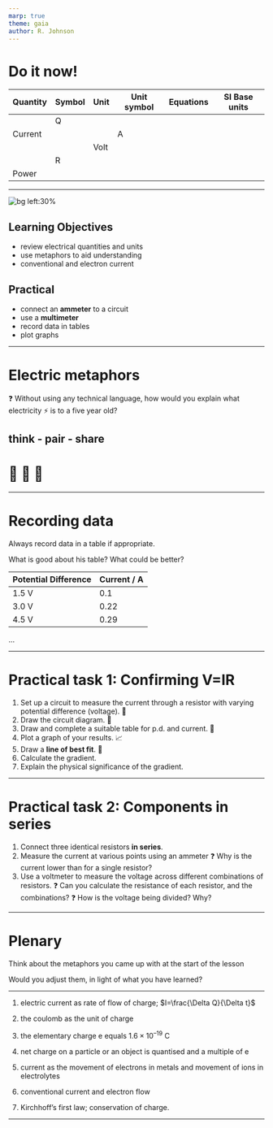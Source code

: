 ```yaml
---
marp: true
theme: gaia
author: R. Johnson
---
```


# Do it now!

| Quantity | Symbol | Unit | Unit symbol | Equations | SI Base units |
| -------- | ------ | ---- | ----------- | --------- | ------------- |
|          | Q      |
| Current  |        |      | A           |
|          |        | Volt |
|          | R      |
| Power    |

---

![bg left:30%](https://upload.wikimedia.org/wikipedia/commons/f/fa/Lightning_simulator_questacon02.jpg)

## Learning Objectives

- review electrical quantities and units
- use metaphors to aid understanding
- conventional and electron current

## Practical

- connect an **ammeter** to a circuit
- use a **multimeter**
- record data in tables
- plot graphs

---

# Electric metaphors

:question: Without using any technical language, how would you explain what electricity :zap: is to a five year old?

## think - pair - share

# <!-- fit --> :thinking: :couple: :rainbow:

---

# Recording data

Always record data in a table if appropriate.

What is good about his table? What could be better?

| Potential Difference | Current / A |
| -------------------- | ----------- |
| 1.5 V                | 0.1         |
| 3.0 V                | 0.22        |
| 4.5 V                | 0.29        |

...

---

# Practical task 1: **Confirming V=IR**

1. Set up a circuit to measure the current through a resistor with varying potential difference (voltage). :battery:
2. Draw the circuit diagram. :memo:
3. Draw and complete a suitable table for p.d. and current. :memo:
4. Plot a graph of your results. :chart_with_upwards_trend:
5. Draw a **line of best fit**. :straight_ruler:
6. Calculate the gradient.
7. Explain the physical significance of the gradient.

---

# Practical task 2: **Components in series**

1. Connect three identical resistors **in series**.
2. Measure the current at various points using an ammeter
   :question: Why is the current lower than for a single resistor?
3. Use a voltmeter to measure the voltage across different combinations of resistors.
   :question: Can you calculate the resistance of each resistor, and the combinations?
   :question: How is the voltage being divided? Why?

---

# Plenary

Think about the metaphors you came up with at the start of the lesson

Would you adjust them, in light of what you have learned?

---

1. electric current as rate of flow of charge; $I=\frac{\Delta Q}{\Delta t}$

2. the coulomb as the unit of charge

3. the elementary charge e equals $1.6 × 10^{–19}$ C

4. net charge on a particle or an object is quantised and a multiple of e

5. current as the movement of electrons in metals and movement of ions in electrolytes

6. conventional current and electron flow

7. Kirchhoff’s first law; conservation of charge.

---
